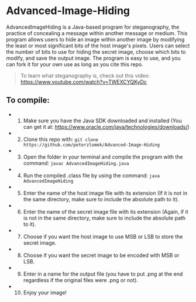 # Advanced-Image-Hiding
AdvancedImageHiding is a Java-based program for steganography, the practice of concealing a message within another message or medium. This program allows users to hide an image within another image by modifying the least or most significant bits of the host image's pixels. Users can select the number of bits to use for hiding the secret image, choose which bits to modify, and save the output image. The program is easy to use, and you can fork it for your own use as long as you cite this repo.

> To learn what steganography is, check out this video: https://www.youtube.com/watch?v=TWEXCYQKyDc

## To compile:
- 1) Make sure you have the Java SDK downloaded and installed (You can get it at: https://www.oracle.com/java/technologies/downloads/)
- 2) Clone this repo with: ```git clone https://github.com/peterzlomek/Advanced-Image-Hiding```
- 3) Open the folder in your terminal and compile the program with the command: ```javac AdvancedImageHiding.java```
- 4) Run the compiled .class file by using the command: ```java AdvancedImageHiding```
- 5) Enter the name of the host image file with its extension (If it is not in the same directory, make sure to include the absolute path to it).
- 6) Enter the name of the secret image file with its extension (Again, if it is not in the same directory, make sure to include the absolute path to it).
- 7) Choose if you want the host image to use MSB or LSB to store the secret image.
- 8) Choose if you want the secret image to be encoded with MSB or LSB.
- 9) Enter in a name for the output file (you have to put .png at the end regardless if the original files were .png or not).
- 10) Enjoy your image!
